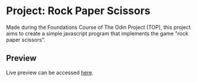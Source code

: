 # Project: Rock Paper Scissors
Made during the Foundations Course of The Odin Project (TOP), this project aims to create a simple javascript program that implements the game "rock paper scissors".  

## Preview
Live preview can be accessed [here](https://jdmrabe.github.io/odin-rps/).